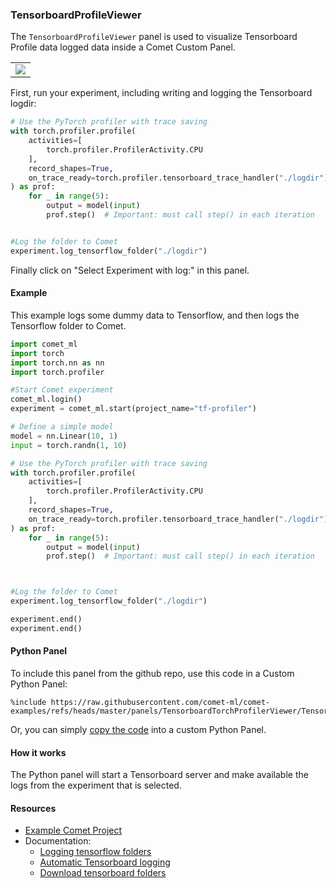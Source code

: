 ### TensorboardProfileViewer

The `TensorboardProfileViewer` panel is used to visualize Tensorboard
Profile data logged data inside a Comet Custom Panel.


<table>
<tr>
<td>
<img src="https://raw.githubusercontent.com/comet-ml/comet-examples/refs/heads/master/panels/TensorboardProfileViewer/tensorboard-profile-viewer.png"
     style="max-width: 300px; max-height: 300px;">
</img>
</td>
</tr>
</table>

First, run your experiment, including writing and logging the
Tensorboard logdir:

```python
# Use the PyTorch profiler with trace saving
with torch.profiler.profile(
    activities=[
        torch.profiler.ProfilerActivity.CPU
    ],
    record_shapes=True,
    on_trace_ready=torch.profiler.tensorboard_trace_handler("./logdir")  # Saves trace
) as prof:
    for _ in range(5):
        output = model(input)
        prof.step()  # Important: must call step() in each iteration


#Log the folder to Comet        
experiment.log_tensorflow_folder("./logdir")
```

Finally click on "Select Experiment with log:" in this panel.

#### Example

This example logs some dummy data to Tensorflow, and
then logs the Tensorflow folder to Comet.

```python
import comet_ml
import torch
import torch.nn as nn
import torch.profiler

#Start Comet experiment
comet_ml.login()
experiment = comet_ml.start(project_name="tf-profiler")

# Define a simple model
model = nn.Linear(10, 1)
input = torch.randn(1, 10)

# Use the PyTorch profiler with trace saving
with torch.profiler.profile(
    activities=[
        torch.profiler.ProfilerActivity.CPU
    ],
    record_shapes=True,
    on_trace_ready=torch.profiler.tensorboard_trace_handler("./logdir")  # Saves trace
) as prof:
    for _ in range(5):
        output = model(input)
        prof.step()  # Important: must call step() in each iteration



#Log the folder to Comet        
experiment.log_tensorflow_folder("./logdir")

experiment.end()
experiment.end()
```

#### Python Panel

To include this panel from the github repo, use this code in a Custom Python Panel:

```
%include https://raw.githubusercontent.com/comet-ml/comet-examples/refs/heads/master/panels/TensorboardTorchProfilerViewer/TensorboardTorchProfilerViewer.py
```

Or, you can simply [copy the code](https://raw.githubusercontent.com/comet-ml/comet-examples/refs/heads/master/panels/TensorboardTorchProfilerViewer/TensorboardTorchProfilerViewer.py) into a custom Python Panel.

#### How it works

The Python panel will start a Tensorboard server and make available
the logs from the experiment that is selected.

#### Resources

* [Example Comet Project]([https://www.comet.com/dsblank/tensorboard-profile/](https://www.comet.com/chasefortier/tf-profiler/f156e9c72d9b4e12b8eae4ecf6db43a1?compareXAxis=step&experiment-tab=panels&prevPath=%2Fchasefortier%2Ftf-profiler%2Fview%2Fnew%2Fpanels&showOutliers=true&smoothing=0&xAxis=step))
* Documentation:
  * [Logging tensorflow folders](https://www.comet.com/docs/v2/api-and-sdk/python-sdk/reference/Experiment/#comet_ml.Experiment.log_tensorflow_folder)
  * [Automatic Tensorboard logging](https://www.comet.com/docs/v2/integrations/third-party-tools/tensorboard/#configure-comet-for-tensorboard)
  * [Download tensorboard folders](https://www.comet.com/docs/v2/api-and-sdk/python-sdk/reference/APIExperiment/#comet_ml.APIExperiment.download_tensorflow_folder)
